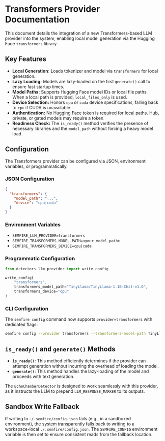 # Transformers Provider Documentation

This document details the integration of a new Transformers-based LLM provider into the system, enabling local model generation via the Hugging Face `transformers` library.

## Key Features

*   **Local Generation:** Loads tokenizer and model via `transformers` for local generation.
*   **Lazy Loading:** Models are lazy-loaded on the first `generate()` call to ensure fast startup times.
*   **Model Paths:** Supports Hugging Face model IDs or local file paths. When a local path is provided, `local_files_only` is used.
*   **Device Selection:** Honors `cpu` or `cuda` device specifications, falling back to `cpu` if CUDA is unavailable.
*   **Authentication:** No Hugging Face token is required for local paths. Hub, private, or gated models may require a token.
*   **Readiness Check:** The `is_ready()` method verifies the presence of necessary libraries and the `model_path` without forcing a heavy model load.

## Configuration

The Transformers provider can be configured via JSON, environment variables, or programmatically.

### JSON Configuration

```json
{
  "transformers": {
    "model_path": "...",
    "device": "cpu|cuda"
  }
}
```

### Environment Variables

*   `SEMFIRE_LLM_PROVIDER=transformers`
*   `SEMFIRE_TRANSFORMERS_MODEL_PATH=<your_model_path>`
*   `SEMFIRE_TRANSFORMERS_DEVICE=cpu|cuda`

### Programmatic Configuration

```python
from detectors.llm_provider import write_config

write_config(
    "transformers",
    transformers_model_path="TinyLlama/TinyLlama-1.1B-Chat-v1.0",
    transformers_device="cpu"
)
```

### CLI Configuration

The `semfire config` command now supports `provider=transformers` with dedicated flags:

```bash
semfire config --provider transformers --transformers-model-path TinyLlama/TinyLlama-1.1B-Chat-v1.0 --transformers-device cpu
```

## `is_ready()` and `generate()` Methods

*   **`is_ready()`:** This method efficiently determines if the provider can attempt generation without incurring the overhead of loading the model.
*   **`generate()`:** This method handles the lazy-loading of the model and proceeds with text generation.

The `EchoChamberDetector` is designed to work seamlessly with this provider, as it instructs the LLM to prepend `LLM_RESPONSE_MARKER` to its outputs.

## Sandbox Write Fallback

If writing to `~/.semfire/config.json` fails (e.g., in a sandboxed environment), the system transparently falls back to writing to a workspace-local `./.semfire/config.json`. The `SEMFIRE_CONFIG` environment variable is then set to ensure consistent reads from the fallback location.

